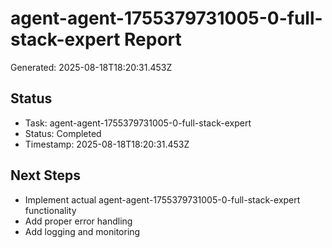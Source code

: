# agent-agent-1755379731005-0-full-stack-expert Report

Generated: 2025-08-18T18:20:31.453Z

## Status
- Task: agent-agent-1755379731005-0-full-stack-expert
- Status: Completed
- Timestamp: 2025-08-18T18:20:31.453Z

## Next Steps
- Implement actual agent-agent-1755379731005-0-full-stack-expert functionality
- Add proper error handling
- Add logging and monitoring
